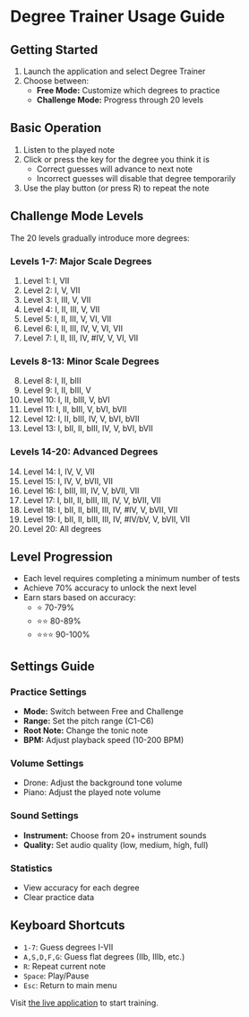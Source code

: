 # Degree Trainer Usage Guide

## Getting Started

1. Launch the application and select Degree Trainer
2. Choose between:
   - **Free Mode:** Customize which degrees to practice
   - **Challenge Mode:** Progress through 20 levels

## Basic Operation

1. Listen to the played note
2. Click or press the key for the degree you think it is
   - Correct guesses will advance to next note
   - Incorrect guesses will disable that degree temporarily
3. Use the play button (or press R) to repeat the note

## Challenge Mode Levels

The 20 levels gradually introduce more degrees:

### Levels 1-7: Major Scale Degrees
1. Level 1: I, VII
2. Level 2: I, V, VII  
3. Level 3: I, III, V, VII
4. Level 4: I, II, III, V, VII
5. Level 5: I, II, III, V, VI, VII
6. Level 6: I, II, III, IV, V, VI, VII
7. Level 7: I, II, III, IV, #IV, V, VI, VII

### Levels 8-13: Minor Scale Degrees  
8. Level 8: I, II, bIII
9. Level 9: I, II, bIII, V
10. Level 10: I, II, bIII, V, bVI
11. Level 11: I, II, bIII, V, bVI, bVII
12. Level 12: I, II, bIII, IV, V, bVI, bVII
13. Level 13: I, bII, II, bIII, IV, V, bVI, bVII

### Levels 14-20: Advanced Degrees
14. Level 14: I, IV, V, VII
15. Level 15: I, IV, V, bVII, VII
16. Level 16: I, bIII, III, IV, V, bVII, VII
17. Level 17: I, bII, II, bIII, III, IV, V, bVII, VII
18. Level 18: I, bII, II, bIII, III, IV, #IV, V, bVII, VII
19. Level 19: I, bII, II, bIII, III, IV, #IV/bV, V, bVII, VII
20. Level 20: All degrees

## Level Progression

- Each level requires completing a minimum number of tests
- Achieve 70% accuracy to unlock the next level
- Earn stars based on accuracy:
  - ⭐ 70-79% 
  - ⭐⭐ 80-89%
  - ⭐⭐⭐ 90-100%

## Settings Guide

### Practice Settings
- **Mode:** Switch between Free and Challenge
- **Range:** Set the pitch range (C1-C6)
- **Root Note:** Change the tonic note
- **BPM:** Adjust playback speed (10-200 BPM)

### Volume Settings  
- Drone: Adjust the background tone volume
- Piano: Adjust the played note volume

### Sound Settings
- **Instrument:** Choose from 20+ instrument sounds
- **Quality:** Set audio quality (low, medium, high, full)

### Statistics
- View accuracy for each degree
- Clear practice data

## Keyboard Shortcuts
- `1-7`: Guess degrees I-VII
- `A,S,D,F,G`: Guess flat degrees (IIb, IIIb, etc.)
- `R`: Repeat current note
- `Space`: Play/Pause
- `Esc`: Return to main menu

Visit [the live application](https://musictrainer.barnman.cc) to start training.
